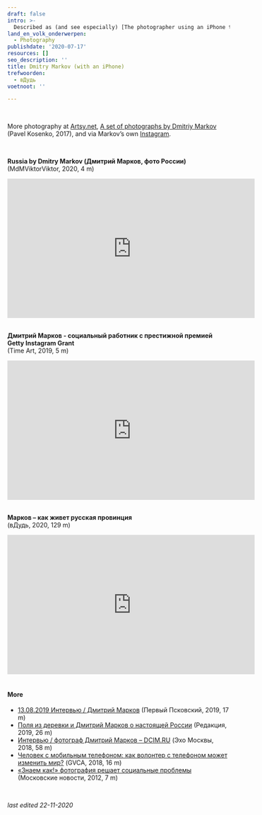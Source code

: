 ```yaml
---
draft: false
intro: >-
  Described as (and see especially) [The photographer using an iPhone to document life on the margins of Russian society](https://www.rferl.org/a/29098499.html) (rferl, 2020) and [Photographer Documents the Gritty Streets of Russia With an iPhone](https://mymodernmet.com/dmitry-markov-iphone-photography-russia/) (My Modern Met, 2018). Photos can also be seen in a collage (4 m) below, with something similar but longer (13 m) in [Dmitry Markov – Дмитрий Марков #Черновик](https://www.youtube.com/watch?v=vF_bbuqygnQ) (Arthur Erhan, 2018).
land_en_volk_onderwerpen:
  - Photography
publishdate: '2020-07-17'
resources: []
seo_description: ''
title: Dmitry Markov (with an iPhone)
trefwoorden:
  - вДудь
voetnoot: ''

---
```



<br/>

More photography at [Artsy.net](https://www.artsy.net/show/agnes-b-galerie-boutique-number-draft-number-russia), [A set of photographs by Dmitriy Markov](https://pavelkosenko.wordpress.com/2017/12/09/a-set-of-photographs-by-dmitriy-markov-russia/) (Pavel Kosenko, 2017), and via Markov’s own [Instagram](https://www.instagram.com/dcim.ru/).

<br/>

**Russia by Dmitry Markov (Дмитрий Марков, фото России)**<br/>
(MdMViktorViktor, 2020, 4 m)

<iframe width="560" height="315" src="https://www.youtube.com/embed/bet0sraZ8jg" frameborder="0" allow="accelerometer; autoplay; clipboard-write; encrypted-media; gyroscope; picture-in-picture" allowfullscreen></iframe>
 
<br/>
<br/>

**Дмитрий Марков - социальный работник с престижной премией Getty Instagram Grant**<br/>
(Time Art, 2019, 5 m)

<iframe width="560" height="315" src="https://www.youtube.com/embed/7A39I3Q1oRM" frameborder="0" allow="accelerometer; autoplay; clipboard-write; encrypted-media; gyroscope; picture-in-picture" allowfullscreen></iframe>

<br/> 

<br/>
 

 **Марков – как живет русская провинция**<br/>
(вДудь, 2020, 129 m)

<iframe width="560" height="315" src="https://www.youtube.com/embed/QDHYQ9Nd-GU" frameborder="0" allow="accelerometer; autoplay; clipboard-write; encrypted-media; gyroscope; picture-in-picture" allowfullscreen></iframe>

<br/>
<br/>

#### More

- [13.08.2019 Интервью / Дмитрий Марков](https://youtu.be/eo7N8b0qrBg) (Первый Псковский, 2019, 17 m)
- [Поля из деревки и Дмитрий Марков о настоящей России](https://youtu.be/wJG1vC_IwLw) (Редакция, 2019, 26 m)
- [Интервью / фотограф Дмитрий Марков – DCIM.RU](https://youtu.be/SQ1mPFCqhl8) (Эхо Москвы, 2018, 58 m)
- [Человек с мобильным телефоном: как волонтер с телефоном может изменить мир?](https://youtu.be/1jNOEh-gOiM) (GVCA, 2018, 16 m) 
- [«Знаем как!» фотография решает социальные проблемы](https://youtu.be/BgXMlPrbq6A) (Московские новости, 2012, 7 m)

<br/>

*last edited 22-11-2020*
